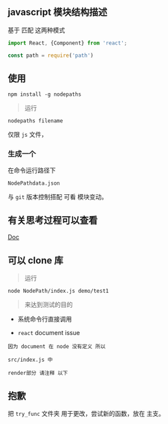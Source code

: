  ## javascript 模块结构描述

基于 匹配 这两种模式
``` js
import React, {Component} from 'react';

const path = require('path')
```

## 使用

```
npm install -g nodepaths
```
>运行

```
nodepaths filename
```
仅限 ``js`` 文件，

### 生成一个

在命令运行路径下
```
NodePathdata.json
```

与 ``git`` 版本控制搭配 可看 模块变动。

## 有关思考过程可以查看 
[Doc](https://github.com/chinanf-boy/NodePath/tree/master/Doc)

## 可以 clone 库

> 运行

```
node NodePath/index.js demo/test1
```

> 来达到测试的目的

- 系统命令行直接调用

- ``react`` document issue

```
因为 document 在 node 没有定义 所以 

src/index.js 中

render部分 请注释 以下

```


## 抱歉
把 ``try_func`` 文件夹 
用于更改，尝试新的函数，放在 主支。